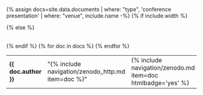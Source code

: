 {% assign docs=site.data.documents | where: "type", 'conference presentation' | where: "venue", include.name -%}
{% if include.width %}
<table width="{{ include.width }}">
{% else %}
<table width="100%">
{% endif %}
{% for doc in docs %}
  <tr>
    <td width="13%"><b>{{ doc.author }}</b></td>
    <td width="77%">"{% include navigation/zenodo_http.md item=doc %}"</td>
    <td width="10%">{% include navigation/zenodo.md item=doc htmlbadge='yes' %}</td>
  </tr>
{% endfor %}
</table>

